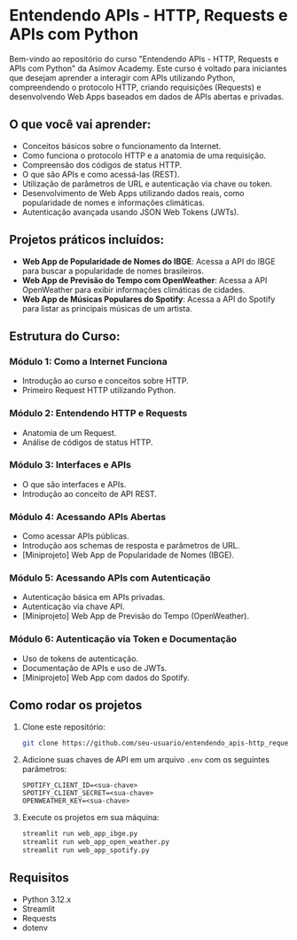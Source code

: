 # Entendendo APIs - HTTP, Requests e APIs com Python

Bem-vindo ao repositório do curso "Entendendo APIs - HTTP, Requests e APIs com Python" da Asimov Academy. Este curso é voltado para iniciantes que desejam aprender a interagir com APIs utilizando Python, compreendendo o protocolo HTTP, criando requisições (Requests) e desenvolvendo Web Apps baseados em dados de APIs abertas e privadas.

## O que você vai aprender:
- Conceitos básicos sobre o funcionamento da Internet.
- Como funciona o protocolo HTTP e a anatomia de uma requisição.
- Compreensão dos códigos de status HTTP.
- O que são APIs e como acessá-las (REST).
- Utilização de parâmetros de URL e autenticação via chave ou token.
- Desenvolvimento de Web Apps utilizando dados reais, como popularidade de nomes e informações climáticas.
- Autenticação avançada usando JSON Web Tokens (JWTs).
  
## Projetos práticos incluídos:
- **Web App de Popularidade de Nomes do IBGE**: Acessa a API do IBGE para buscar a popularidade de nomes brasileiros.
- **Web App de Previsão do Tempo com OpenWeather**: Acessa a API OpenWeather para exibir informações climáticas de cidades.
- **Web App de Músicas Populares do Spotify**: Acessa a API do Spotify para listar as principais músicas de um artista.

## Estrutura do Curso:

### Módulo 1: Como a Internet Funciona
- Introdução ao curso e conceitos sobre HTTP.
- Primeiro Request HTTP utilizando Python.

### Módulo 2: Entendendo HTTP e Requests
- Anatomia de um Request.
- Análise de códigos de status HTTP.

### Módulo 3: Interfaces e APIs
- O que são interfaces e APIs.
- Introdução ao conceito de API REST.

### Módulo 4: Acessando APIs Abertas
- Como acessar APIs públicas.
- Introdução aos schemas de resposta e parâmetros de URL.
- [Miniprojeto] Web App de Popularidade de Nomes (IBGE).

### Módulo 5: Acessando APIs com Autenticação
- Autenticação básica em APIs privadas.
- Autenticação via chave API.
- [Miniprojeto] Web App de Previsão do Tempo (OpenWeather).

### Módulo 6: Autenticação via Token e Documentação
- Uso de tokens de autenticação.
- Documentação de APIs e uso de JWTs.
- [Miniprojeto] Web App com dados do Spotify.

## Como rodar os projetos

1. Clone este repositório:
    ```bash
    git clone https://github.com/seu-usuario/entendendo_apis-http_requests_e_apis_com_python.git
    ```

2. Adicione suas chaves de API em um arquivo `.env` com os seguintes parâmetros:
    ```
    SPOTIFY_CLIENT_ID=<sua-chave>
    SPOTIFY_CLIENT_SECRET=<sua-chave>
    OPENWEATHER_KEY=<sua-chave>
    ```

3. Execute os projetos em sua máquina:
    ```bash
    streamlit run web_app_ibge.py
    streamlit run web_app_open_weather.py
    streamlit run web_app_spotify.py
    ```

## Requisitos

- Python 3.12.x
- Streamlit
- Requests
- dotenv
